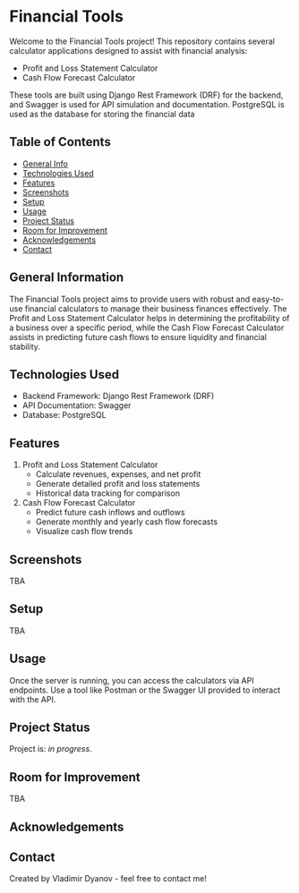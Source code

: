 # Financial Tools
Welcome to the Financial Tools project! This repository contains several calculator applications designed to assist with financial analysis:
- Profit and Loss Statement Calculator
- Cash Flow Forecast Calculator
  
These tools are built using Django Rest Framework (DRF) for the backend, and Swagger is used for API simulation and documentation. PostgreSQL is used as the database for storing the financial data

## Table of Contents
* [General Info](#general-information)
* [Technologies Used](#technologies-used)
* [Features](#features)
* [Screenshots](#screenshots)
* [Setup](#setup)
* [Usage](#usage)
* [Project Status](#project-status)
* [Room for Improvement](#room-for-improvement)
* [Acknowledgements](#acknowledgements)
* [Contact](#contact)
<!-- * [License](#license) -->


## General Information
The Financial Tools project aims to provide users with robust and easy-to-use financial calculators to manage their business finances effectively. The Profit and Loss Statement Calculator helps in determining the profitability of a business over a specific period, while the Cash Flow Forecast Calculator assists in predicting future cash flows to ensure liquidity and financial stability.


## Technologies Used
- Backend Framework: Django Rest Framework (DRF)
- API Documentation: Swagger
- Database: PostgreSQL


## Features
1. Profit and Loss Statement Calculator
    - Calculate revenues, expenses, and net profit
    - Generate detailed profit and loss statements
    - Historical data tracking for comparison
2. Cash Flow Forecast Calculator
    - Predict future cash inflows and outflows
    - Generate monthly and yearly cash flow forecasts
    - Visualize cash flow trends


## Screenshots
TBA


## Setup
TBA

## Usage
Once the server is running, you can access the calculators via API endpoints. Use a tool like Postman or the Swagger UI provided to interact with the API.

## Project Status
Project is: _in progress_.

## Room for Improvement
TBA

## Acknowledgements


## Contact
Created by Vladimir Dyanov - feel free to contact me!


